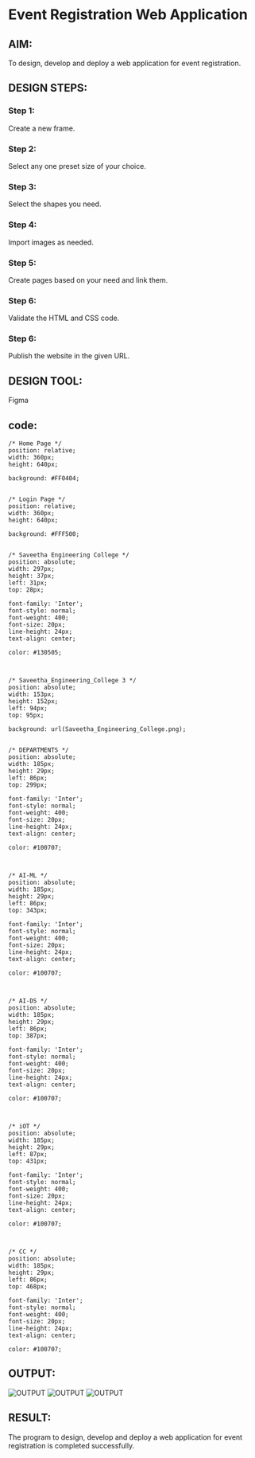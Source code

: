 # Event Registration Web Application

## AIM:
To design, develop and deploy a web application for event registration.

## DESIGN STEPS:

### Step 1:
Create a new frame.

### Step 2:
Select any one preset size of your choice.

### Step 3:
Select the shapes you need.

### Step 4:
Import images as needed.

### Step 5:
Create pages based on your need and link them.

### Step 6:

Validate the HTML and CSS code.

### Step 6:

Publish the website in the given URL.

## DESIGN TOOL:
Figma

## code:
```
/* Home Page */
position: relative;
width: 360px;
height: 640px;

background: #FF0404;


/* Login Page */
position: relative;
width: 360px;
height: 640px;

background: #FFF500;


/* Saveetha Engineering College */
position: absolute;
width: 297px;
height: 37px;
left: 31px;
top: 28px;

font-family: 'Inter';
font-style: normal;
font-weight: 400;
font-size: 20px;
line-height: 24px;
text-align: center;

color: #130505;



/* Saveetha_Engineering_College 3 */
position: absolute;
width: 153px;
height: 152px;
left: 94px;
top: 95px;

background: url(Saveetha_Engineering_College.png);


/* DEPARTMENTS */
position: absolute;
width: 185px;
height: 29px;
left: 86px;
top: 299px;

font-family: 'Inter';
font-style: normal;
font-weight: 400;
font-size: 20px;
line-height: 24px;
text-align: center;

color: #100707;



/* AI-ML */
position: absolute;
width: 185px;
height: 29px;
left: 86px;
top: 343px;

font-family: 'Inter';
font-style: normal;
font-weight: 400;
font-size: 20px;
line-height: 24px;
text-align: center;

color: #100707;



/* AI-DS */
position: absolute;
width: 185px;
height: 29px;
left: 86px;
top: 387px;

font-family: 'Inter';
font-style: normal;
font-weight: 400;
font-size: 20px;
line-height: 24px;
text-align: center;

color: #100707;



/* iOT */
position: absolute;
width: 185px;
height: 29px;
left: 87px;
top: 431px;

font-family: 'Inter';
font-style: normal;
font-weight: 400;
font-size: 20px;
line-height: 24px;
text-align: center;

color: #100707;



/* CC */
position: absolute;
width: 185px;
height: 29px;
left: 86px;
top: 468px;

font-family: 'Inter';
font-style: normal;
font-weight: 400;
font-size: 20px;
line-height: 24px;
text-align: center;

color: #100707;
```
## OUTPUT:
![OUTPUT](./out1.png)
![OUTPUT](./out2.png)
![OUTPUT](./out3.png)


## RESULT:
The program to design, develop and deploy a web application for event registration is completed successfully.